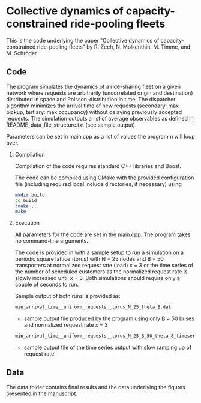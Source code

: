 

# Collective dynamics of capacity-constrained ride-pooling fleets

This is the code underlying the paper "Collective dynamics of capacity-constrained ride-pooling fleets" by R. Zech, N. Molkenthin, M. Timme, and M. Schröder.

## Code

The program simulates the dynamics of a ride-sharing fleet on a given network where requests are arbitrarily (uncorrelated origin and destination) distributed in space and Poisson-distribution in time. The dispatcher algorithm minimizes the arrival time of new requests (secondary: max pickup, tertiary: max occupancy) without delaying previously accepted requests. The simulation outputs a list of average observables as defined in README_data_file_structure.txt (see sample output).

Parameters can be set in main.cpp as a list of values the programm will loop over.

   1. Compilation
   
	  Compilation of the code requires standard C++ libraries and Boost. 
   
      The code can be compiled using CMake with the provided configuration file (including required local include directories, if necessary) using
      ````bash
      mkdir build
	  cd build
      cmake .. 
	  make
      ````

   2. Execution
      
	  All parameters for the code are set in the main.cpp. The program takes no command-line arguments. 
	  
      The code is provided in with a sample setup to run a simulation on a periodic square lattice (torus) with N = 25 nodes and B = 50 transporters at normalized request rate (load) x = 3 or the time series of the number of scheduled customers as the normalized request rate is slowly increased until x = 3. Both simulations should require only a couple of seconds to run.
	  
	  Sample output of both runs is provided as:
	  ````bash
	  min_arrival_time__uniform_requests__torus_N_25_theta_8.dat
	  ````
	  * sample output file produced by the program using only B = 50 buses and normalized request rate x = 3
	  ````bash
	  min_arrival_time__uniform_requests__torus_N_25_B_50_theta_8_timeseries.dat
	  ````
	  * sample output file of the time series output with slow ramping up of request rate


## Data 
The data folder contains final results and the data underlying the figures presented in the manuscript.
